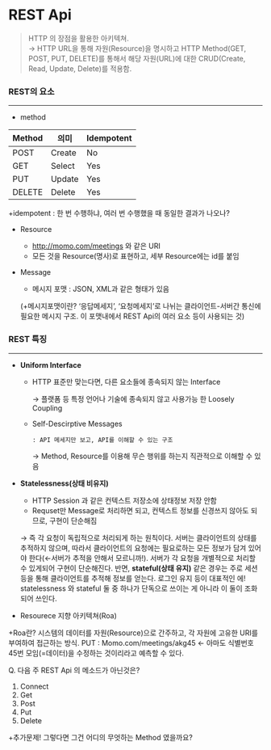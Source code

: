 # REST Api

> HTTP 의 장점을 활용한 아키텍쳐.  
→ HTTP URL을 통해 자원(Resource)을 명시하고 HTTP Method(GET, POST, PUT, DELETE)를 통해서 해당 자원(URL)에 대한 CRUD(Create, Read, Update, Delete)를 적용함.
> 

### REST의 요소

---

- method

| Method | 의미 | Idempotent |
| --- | --- | --- |
| POST | Create | No |
| GET | Select | Yes |
| PUT | Update | Yes |
| DELETE | Delete | Yes |

+idempotent : 한 번 수행하냐, 여러 번 수행했을 때 동일한 결과가 나오나?

- Resource
    - http://momo.com/meetings 와 같은 URI
    - 모든 것을 Resource(명사)로 표현하고, 세부 Resource에는 id를 붙임

- Message
    - 메시지 포맷 : JSON, XML과 같은 형태가 있음
    
    (+메시지포맷이란?  ‘응답메세지’, ‘요청메세지’로 나뉘는 클라이언트-서버간 통신에 필요한 메시지 구조. 이 포맷내에서 REST Api의 여러 요소 등이 사용되는 것)
    

### REST 특징

---

- **Uniform Interface**
    - HTTP 표준만 맞는다면, 다른 요소들에 종속되지 않는 Interface
    
       → 플랫폼 등 특정 언어나 기술에 종속되지 않고 사용가능 한 Loosely Coupling
    
    - Self-Descirptive Messages
    
          : API 메세지만 보고, API를 이해할 수 있는 구조
    
        → Method, Resource를 이용해 무슨 행위를 하는지 직관적으로 이해할 수                       있음
    
- **Statelessness(상태 비유지)**
    - HTTP Session 과 같은 컨텍스트 저장소에 상태정보 저장 안함
    - Requset만 Message로 처리하면 되고, 컨텍스트 정보를 신경쓰지 않아도 되므로, 구현이 단순해짐
    
    → 즉 각 요청이 독립적으로 처리되게 하는 원칙이다. 서버는 클라이언트의 상태를 추적하지 않으며, 따라서 클라이언트의 요청에는 필요로하는 모든 정보가 담겨 있어야 한다(←서버가 추적을 안해서 모르니까!).  서버가 각 요청을 개별적으로 처리할 수 있게되어 구현이 단순해진다. 반면, **stateful(상태 유지)** 같은 경우는 주로 세션등을 통해 클라이언트를 추적해 정보를 얻는다. 로그인 유지 등이 대표적인 에! statelessness 와 stateful 둘 중 하나가 단독으로 쓰이는 게 아니라 이 둘이 조화되어 쓰인다.
    
- Resourece 지향 아키텍쳐(Roa)

+Roa란? 시스템의 데이터를 자원(Resource)으로 간주하고, 각 자원에 고유한 URI를 부여하여 접근하는 방식. PUT :  Momo.com/meetings/akg45 ← 아마도 식별번호 45번 모임(=데이터)을 수정하는 것이리라고 예측할 수 있다. 

Q. 다음 주 REST Api 의 메소드가 아닌것은? 

1. Connect
2. Get
3. Post
4. Put
5. Delete

+추가문제! 그렇다면 그건 어디의 무엇하는 Method 였을까요?
